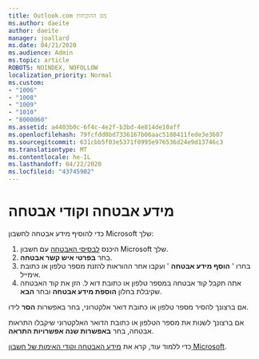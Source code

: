 ```yaml
---
title: Outlook.com מס ההוכחות
ms.author: daeite
author: daeite
manager: joallard
ms.date: 04/21/2020
ms.audience: Admin
ms.topic: article
ROBOTS: NOINDEX, NOFOLLOW
localization_priority: Normal
ms.custom:
- "1006"
- "1008"
- "1009"
- "1010"
- "8000060"
ms.assetid: a4403b0c-6f4c-4e2f-b3bd-4e814de10aff
ms.openlocfilehash: 79fcfdd0bd7336167b06aac5180411fede3e3607
ms.sourcegitcommit: 631cbb5f03e5371f0995e976536d24e9d13746c3
ms.translationtype: MT
ms.contentlocale: he-IL
ms.lasthandoff: 04/22/2020
ms.locfileid: "43745902"
---
```

# <a name="security-info-and-security-codes"></a>מידע אבטחה וקודי אבטחה

כדי להוסיף מידע אבטחה לחשבון Microsoft שלך:

1. היכנס [לבסיסי האבטחה](https://account.microsoft.com/security) עם חשבון Microsoft שלך.
1. בחר **בפרטי איש קשר אבטחה**.
1. בחרו ' **הוסף מידע אבטחה** ' ועקבו אחר ההוראות להזנת מספר טלפון או כתובת אימייל.
1. אתה תקבל קוד אבטחה במספר טלפון או כתובת דוא ל. הזן את קוד האבטחה שקיבלת בחלון **הוספת מידע אבטחה** ובחר **הבא**.

אם ברצונך להסיר מספר טלפון או כתובת דואר אלקטרוני, בחר באפשרות **הסר** לידו.

אם ברצונך לשנות את מספר הטלפון או כתובת הדואר האלקטרוני שיקבלו התראות אבטחה, בחר **באפשרות שנה אפשרויות התראה**.

כדי ללמוד עוד, קרא את [מידע האבטחה וקודי האימות של חשבון Microsoft](https://support.microsoft.com/help/12428/).